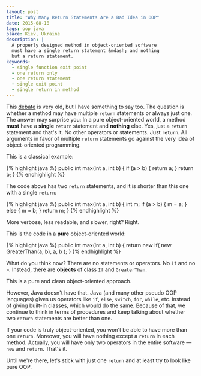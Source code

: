 ```yaml
---
layout: post
title: "Why Many Return Statements Are a Bad Idea in OOP"
date: 2015-08-18
tags: oop java
place: Kiev, Ukraine
description: |
  A properly designed method in object-oriented software
  must have a single return statement &mdash; and nothing
  but a return statement.
keywords:
  - single function exit point
  - one return only
  - one return statement
  - single exit point
  - single return in method
---
```


This [debate](http://programmers.stackexchange.com/questions/118703)
is very old, but I have something to say too. The question
is whether a method may have multiple `return` statements or always
just one. The answer may surprise you: In a pure object-oriented
world, a method **must** have a **single** `return` statement and **nothing** else.
Yes, just a `return` statement and that's it. No other operators
or statements. Just `return`. All arguments in favor of multiple
`return` statements go against the very idea of object-oriented programming.

<!--more-->

This is a classical example:

{% highlight java %}
public int max(int a, int b) {
  if (a > b) {
    return a;
  }
  return b;
}
{% endhighlight %}

The code above has two `return` statements, and it is shorter than this one
with a single `return`:

{% highlight java %}
public int max(int a, int b) {
  int m;
  if (a > b) {
    m = a;
  } else {
    m = b;
  }
  return m;
}
{% endhighlight %}

More verbose, less readable, and slower, right? Right.

This is the code in a **pure** object-oriented world:

{% highlight java %}
public int max(int a, int b) {
  return new If(
    new GreaterThan(a, b),
    a, b
  );
}
{% endhighlight %}

What do you think now? There are no statements or operators. No `if` and no `>`.
Instead, there are **objects** of class `If` and `GreaterThan`.

This is a pure and clean object-oriented approach.

However, Java doesn't have that. Java (and many other pseudo OOP languages)
gives us operators like `if`, `else`, `switch`, `for`, `while`, etc. instead
of giving built-in classes, which would do the same. Because of that, we continue
to think in terms of procedures and keep talking about whether
two `return` statements are better than one.

If your code is truly object-oriented, you won't be able to have more than
one `return`. Moreover, you will have nothing except a `return` in each method.
Actually, you will have only two operators in the entire
software &mdash; `new` and `return`. That's it.

Until we're there, let's stick with just one `return` and at least try to look
like pure OOP.
